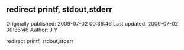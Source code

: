 ## redirect printf, stdout,stderr

Originally published: 2009-07-02 00:36:46
Last updated: 2009-07-02 00:36:46
Author: J Y

redirect printf, stdout,stderr
